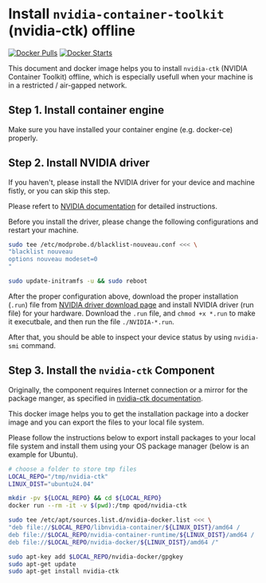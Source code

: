 # Install `nvidia-container-toolkit` (nvidia-ctk) offline

[![Docker Pulls](https://img.shields.io/docker/pulls/qpod/nvidia-ctk.svg)](https://hub.docker.com/r/qpod/nvidia-ctk)
[![Docker Starts](https://img.shields.io/docker/stars/qpod/nvidia-ctk.svg)](https://hub.docker.com/r/qpod/nvidia-ctk)

This document and docker image helps you to install `nvidia-ctk` (NVIDIA Container Toolkit) offline, which is especially usefull when your machine is in a restricted / air-gapped network.

## Step 1. Install container engine

Make sure you have installed your container engine (e.g. docker-ce) properly.

## Step 2. Install NVIDIA driver

If you haven't, please install the NVIDIA driver for your device and machine fistly, or you can skip this step.

Please refert to [NVIDIA documentation](https://docs.nvidia.com/datacenter/tesla/tesla-installation-notes/index.html) for detailed instructions.

Before you install the driver, please change the following configurations and restart your machine.

```bash
sudo tee /etc/modprobe.d/blacklist-nouveau.conf <<< \
"blacklist nouveau
options nouveau modeset=0
"

sudo update-initramfs -u && sudo reboot
```

After the proper configuration above, download the proper installation (`.run`) file from [NVIDIA driver download page](https://www.nvidia.com/Download/index.aspx) and install NVIDIA driver (run file) for your hardware. 
Download the `.run` file, and `chmod +x *.run` to make it executbale, and then run the file `./NVIDIA-*.run`.

After that, you should be able to inspect your device status by using `nvidia-smi` command.

## Step 3. Install the `nvidia-ctk` Component

Originally, the component requires Internet connection or a mirror for the package manger, as specified in [nvidia-ctk documentation](https://docs.nvidia.com/datacenter/cloud-native/container-toolkit/latest/index.html).

This docker image helps you to get the installation package into a docker image and you can export the files to your local file system.

Please follow the instructions below to export install packages to your local file system and install them using your OS package manager (below is an example for Ubuntu).

```bash
# choose a folder to store tmp files
LOCAL_REPO="/tmp/nvidia-ctk"
LINUX_DIST="ubuntu24.04"

mkdir -pv ${LOCAL_REPO} && cd ${LOCAL_REPO}
docker run --rm -it -v $(pwd):/tmp qpod/nvidia-ctk

sudo tee /etc/apt/sources.list.d/nvidia-docker.list <<< \
"deb file://$LOCAL_REPO/libnvidia-container/${LINUX_DIST}/amd64 /
deb file://$LOCAL_REPO/nvidia-container-runtime/${LINUX_DIST}/amd64 /
deb file://$LOCAL_REPO/nvidia-docker/${LINUX_DIST}/amd64 /"

sudo apt-key add $LOCAL_REPO/nvidia-docker/gpgkey
sudo apt-get update
sudo apt-get install nvidia-ctk
```
